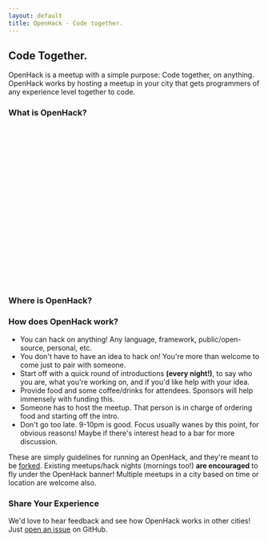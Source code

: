 ```yaml
---
layout: default
title: OpenHack - Code together.
---
```


## Code Together.

OpenHack is a meetup with a simple purpose: Code together, on anything. OpenHack works by hosting a meetup in your city that gets programmers of any experience level together to code.

### What is OpenHack?

<div class="video-container">
  <object width="560" height="315"><param name="movie" value="http://www.youtube.com/v/bQgbSXBjpz0?version=3&amp;hl=en_US&amp;vq=large"></param><param name="allowFullScreen" value="true"></param><param name="allowscriptaccess" value="always"></param><embed src="http://www.youtube.com/v/bQgbSXBjpz0?version=3&amp;hl=en_US&amp;vq=large" type="application/x-shockwave-flash" width="560" height="315" allowscriptaccess="always" allowfullscreen="true"></embed></object>
</div>

<h3 class="hidden-phone">Where is OpenHack?</h3>
<div id="google_map" class="hidden-phone">
</div>

### How does OpenHack work?

* You can hack on anything! Any language, framework, public/open-source, personal, etc.
* You don't have to have an idea to hack on! You're more than welcome to come just to pair with someone.
* Start off with a quick round of introductions **(every night!)**, to say who you are, what you're working on, and if you'd like help with your idea.
* Provide food and some coffee/drinks for attendees. Sponsors will help immensely with funding this.
* Someone has to host the meetup. That person is in charge of ordering food and starting off the intro.
* Don't go too late. 9-10pm is good. Focus usually wanes by this point, for obvious reasons! Maybe if there's interest head to a bar for more discussion.

These are simply guidelines for running an OpenHack, and they're meant to be [forked](https://github.com/openhack/openhack.github.com). Existing meetups/hack nights (mornings too!) **are encouraged** to fly under the OpenHack banner! Multiple meetups in a city based on time or location are welcome also.

### Share Your Experience

We'd love to hear feedback and see how OpenHack works in other cities! Just [open an issue](https://github.com/openhack/openhack.github.com/issues) on GitHub.
